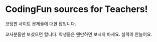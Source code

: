 # CodingFun sources for Teachers!

코딩펀 사이트 문제들에 대한 답입니다.

교사분들만 보셨으면 합니다.
학생들은 왠만하면 보시지 마세요. 실력이 안늘어요.